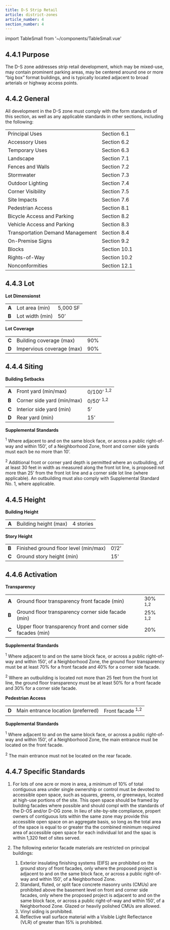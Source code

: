 ```yaml
---
title: D-S Strip Retail
article: district-zones
article_number: 4
section_number: 4
---
```


import TableSmall from '~/components/TableSmall.vue'

## 4.4.1 Purpose

The D-S zone addresses strip retail development, which may be mixed-use, may contain prominent parking areas, may be centered around one or more “big box” format buildings, and is typically located adjacent to broad arterials or highway access points.

## 4.4.2 General

All development in the D-S zone must comply with the form standards of this section, as well as any applicable standards in other sections, including the following:

<TableSmall>

|                                  |              |
| -------------------------------- | ------------ |
| Principal Uses                   | Section 6.1  |
| Accessory Uses                   | Section 6.2  |
| Temporary Uses                   | Section 6.3  |
| Landscape                        | Section 7.1  |
| Fences and Walls                 | Section 7.2  |
| Stormwater                       | Section 7.3  |
| Outdoor Lighting                 | Section 7.4  |
| Corner Visibility                | Section 7.5  |
| Site Impacts                     | Section 7.6  |
| Pedestrian Access                | Section 8.1  |
| Bicycle Access and Parking       | Section 8.2  |
| Vehicle Access and Parking       | Section 8.3  |
| Transportation Demand Management | Section 8.4  |
| On-Premise Signs                 | Section 9.2  |
| Blocks                           | Section 10.1 |
| Rights-of-Way                    | Section 10.2 |
| Nonconformities                  | Section 12.1 |

</TableSmall>

## 4.4.3 Lot

**Lot Dimensionst**

<TableSmall>

|       |                 |          |
| ----- | --------------- | -------- |
| **A** | Lot area (min)  | 5,000 SF |
| **B** | Lot width (min) | 50’      |

</TableSmall>

**Lot Coverage**

<TableSmall>

|       |                           |     |
| ----- | ------------------------- | --- |
| **C** | Building coverage (max)   | 90% |
| **D** | Impervious coverage (max) | 90% |

</TableSmall>

## 4.4.4 Siting

**Building Setbacks**

<TableSmall>

|       |                            |                       |
| ----- | -------------------------- | --------------------- |
| **A** | Front yard (min/max)       | 0/100’ <sup>1,2</sup> |
| **B** | Corner side yard (min/max) | 0/50’ <sup>1,2</sup>  |
| **C** | Interior side yard (min)   | 5’                    |
| **D** | Rear yard (min)            | 15’                   |

</TableSmall>

**Supplemental Standards**

<sup>1</sup> Where adjacent to and on the same block face, or across a public right-of-way and within 150’, of a Neighborhood Zone, front and corner side yards must each be no more than 10’.

<sup>2</sup> Additional front or corner yard depth is permitted where an outbuilding, of at least 30 feet in width as measured along the front lot line, is proposed not more than 25’ from the front lot line and a corner side lot line (where applicable). An outbuilding must also comply with Supplemental Standard No. 1, where applicable.

## 4.4.5 Height

**Building Height**

<TableSmall>

|       |                       |           |
| ----- | --------------------- | --------- |
| **A** | Building height (max) | 4 stories |

</TableSmall>

**Story Height**

<TableSmall>

|       |                                       |       |
| ----- | ------------------------------------- | ----- |
| **B** | Finished ground floor level (min/max) | 0’/2’ |
| **C** | Ground story height (min)             | 15'   |

</TableSmall>

## 4.4.6 Activation

**Transparency**

<TableSmall>

|       |                                                              |                    |
| ----- | ------------------------------------------------------------ | ------------------ |
| **A** | Ground floor transparency front facade (min)                 | 30% <sup>1,2</sup> |
| **B** | Ground floor transparency corner side facade (min)           | 25% <sup>1,2</sup> |
| **C** | Upper floor transparency front and corner side facades (min) | 20%                |

</TableSmall>

**Supplemental Standards**

<sup>1</sup> Where adjacent to and on the same block face, or across a public right-of-way and within 150’, of a Neighborhood Zone, the ground floor transparency must be at least 70% for a front facade and 40% for a corner side facade.

<sup>2</sup> Where an outbuilding is located not more than 25 feet from the front lot line, the ground floor transparency must be at least 50% for a front facade and 30% for a corner side facade.

**Pedestrian Access**

<TableSmall>

|       |                                    |                             |
| ----- | ---------------------------------- | --------------------------- |
| **D** | Main entrance location (preferred) | Front facade <sup>1,2</sup> |

</TableSmall>

**Supplemental Standards**

<sup>1</sup> Where adjacent to and on the same block face, or across a public right-of-way and within 150’, of a Neighborhood Zone, the main entrance must be located on the front facade.

<sup>2</sup> The main entrance must not be located on the rear facade.

## 4.4.7 Specific Standards

1. For lots of one acre or more in area, a minimum of 10% of total contiguous area under single ownership or control must be devoted to accessible open space, such as squares, greens, or greenways, located at high-use portions of the site. This open space should be framed by building facades where possible and should compl with the standards of the D-OS and/or D-OG zone. In lieu of site-by-site compliance, propert owners of contiguous lots within the same zone may provide this accessible open space on an aggregate basis, so long as the total area of the space is equal to or greater tha the combined minimum required area of accessible open space for each individual lot and the spac is within 1,320 feet of sites served.
2. The following exterior facade materials are restricted on principal buildings:

   1. Exterior insulating finishing systems (EIFS) are prohibited on the ground story of front facades, only where the proposed project is adjacent to and on the same block face, or across a public right-of-way and within 150’, of a Neighborhood Zone.
   2. Standard, fluted, or split face concrete masonry units (CMUs) are prohibited above the basement level on front and corner side facades, only where the proposed project is adjacent to and on the same block face, or across a public right-of-way and within 150’, of a Neighborhood Zone. Glazed or heavily polished CMUs are allowed.
   3. Vinyl siding is prohibited.
   4. Reflective wall surface material with a Visible Light Reflectance (VLR) of greater than 15% is prohibited.
